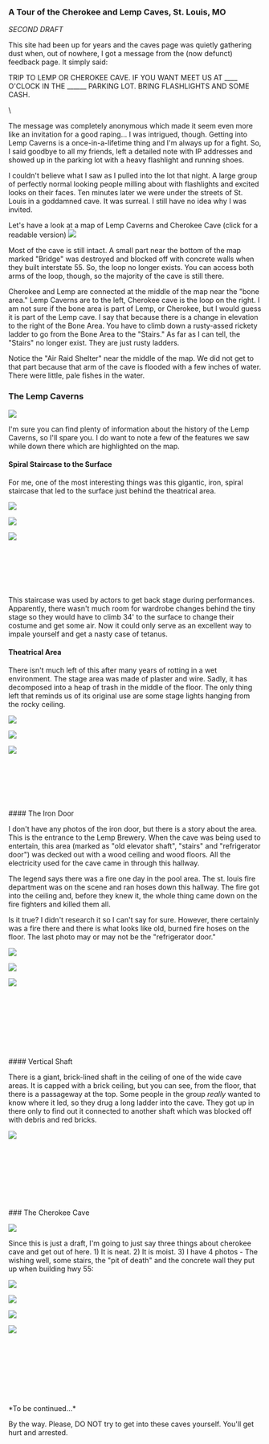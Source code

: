 ### A Tour of the Cherokee and Lemp Caves, St. Louis, MO

*SECOND DRAFT*

This site had been up for years and the caves page was quietly gathering
dust when, out of nowhere, I got a message from the (now defunct)
feedback page. It simply said:

TRIP TO LEMP OR CHEROKEE CAVE. IF YOU WANT MEET US AT \_\_\_\_ O'CLOCK
IN THE \_\_\_\_\_\_ PARKING LOT. BRING FLASHLIGHTS AND SOME CASH.

\

The message was completely anonymous which made it seem even more like
an invitation for a good raping... I was intrigued, though. Getting into
Lemp Caverns is a once-in-a-lifetime thing and I'm always up for a
fight. So, I said goodbye to all my friends, left a detailed note with
IP addresses and showed up in the parking lot with a heavy flashlight
and running shoes.

I couldn't believe what I saw as I pulled into the lot that night. A
large group of perfectly normal looking people milling about with
flashlights and excited looks on their faces. Ten minutes later we were
under the streets of St. Louis in a goddamned cave. It was surreal. I
still have no idea why I was invited.

Let's have a look at a map of Lemp Caverns and Cherokee Cave (click for
a readable version)
[![](media/cherokeeSmall.jpg)](media/cherokeeFull.jpg)

Most of the cave is still intact. A small part near the bottom of the
map marked "Bridge" was destroyed and blocked off with concrete walls
when they built interstate 55. So, the loop no longer exists. You can
access both arms of the loop, though, so the majority of the cave is
still there.

Cherokee and Lemp are connected at the middle of the map near the "bone
area." Lemp Caverns are to the left, Cherokee cave is the loop on the
right. I am not sure if the bone area is part of Lemp, or Cherokee, but
I would guess it is part of the Lemp cave. I say that because there is a
change in elevation to the right of the Bone Area. You have to climb
down a rusty-assed rickety ladder to go from the Bone Area to the
"Stairs." As far as I can tell, the "Stairs" no longer exist. They are
just rusty ladders.

Notice the "Air Raid Shelter" near the middle of the map. We did not get
to that part because that arm of the cave is flooded with a few inches
of water. There were little, pale fishes in the water.

### The Lemp Caverns

[![](media/lempSmall.jpg)](media/lemp.jpg) 

I'm sure you can find plenty
of information about the history of the Lemp Caverns, so I'll spare you.
I do want to note a few of the features we saw while down there which
are highlighted on the map.

#### Spiral Staircase to the Surface

For me, one of the most interesting things was this gigantic, iron,
spiral staircase that led to the surface just behind the theatrical
area.

[![](media/spiralStaircase1_t.jpg)](media/spiralStaircase1.jpg)

[![](media/spiralStaircase2_t.jpg)](media/spiralStaircase2.jpg)

[![](media/spiralStaircase3_t.jpg)](media/spiralStaircase3.jpg)
          
<p>&nbsp;</p>
<p>&nbsp;</p>
<p>&nbsp;</p>
This staircase was used by actors to get back stage during performances.
Apparently, there wasn't much room for wardrobe changes behind the tiny
stage so they would have to climb 34' to the surface to change their
costume and get some air. Now it could only serve as an excellent way to
impale yourself and get a nasty case of tetanus.

#### Theatrical Area

There isn't much left of this after many years of rotting in a wet
environment. The stage area was made of plaster and wire. Sadly, it has
decomposed into a heap of trash in the middle of the floor. The only
thing left that reminds us of its original use are some stage lights
hanging from the rocky ceiling.


[![](media/theater1_t.jpg)](media/theater1.jpg)


[![](media/theater2_t.jpg)](media/theater2.jpg)


[![](media/theater3_t.jpg)](media/theater3.jpg)          

<p>&nbsp;</p>
<p>&nbsp;</p>
<p>&nbsp;</p>
#### The Iron Door

I don't have any photos of the iron door, but there is a story about the
area. This is the entrance to the Lemp Brewery. When the cave was being
used to entertain, this area (marked as "old elevator shaft", "stairs"
and "refrigerator door") was decked out with a wood ceiling and wood
floors. All the electricity used for the cave came in through this
hallway.

The legend says there was a fire one day in the pool area. The st. louis
fire department was on the scene and ran hoses down this hallway. The
fire got into the ceiling and, before they knew it, the whole thing came
down on the fire fighters and killed them all.

Is it true? I didn't research it so I can't say for sure. However, there
certainly was a fire there and there is what looks like old, burned fire
hoses on the floor. The last photo may or may not be the "refrigerator
door."

[![](media/fire1_t.jpg)](media/fire1.jpg)

[![](media/fire2_t.jpg)](media/fire2.jpg)

[![](media/fire3_t.jpg)](media/fire3.jpg)          

 
<p>&nbsp;</p>
<p>&nbsp;</p>
<p>&nbsp;</p>
#### Vertical Shaft

There is a giant, brick-lined shaft in the ceiling of one of the wide
cave areas. It is capped with a brick ceiling, but you can see, from the
floor, that there is a passageway at the top. Some people in the group
*really* wanted to know where it led, so they drug a long ladder into
the cave. They got up in there only to find out it connected to another
shaft which was blocked off with debris and red bricks.

[![](media/verticalShaft_t.jpg)](media/verticalShaft.jpg) 

<p>&nbsp;</p>
<p>&nbsp;</p>
<p>&nbsp;</p>
<p>&nbsp;</p>
### The Cherokee Cave

[![](media/cherokeeCave_t.jpg)](media/cherokeeCave.jpg)

Since this is just a draft, I'm going to just say three things about
cherokee cave and get out of here. 1) It is neat. 2) It is moist. 3) I
have 4 photos - The wishing well, some stairs, the "pit of death" and
the concrete wall they put up when building hwy 55:

[![](media/wishingWell_t.jpg)](media/wishingWell.jpg)

[![](media/stairs_t.jpg)](media/stairs.jpg)

[![](media/pitOfDeath_t.jpg)](media/pitOfDeath.jpg)

[![](media/cherokeeWall_t.jpg)](media/cherokeeWall.jpg)
 <p>&nbsp;</p>
<p>&nbsp;</p>
<p>&nbsp;</p>
<p>&nbsp;</p>
*To be continued...*

By the way. Please, DO NOT try to get into these caves yourself. You'll
get hurt and arrested.
